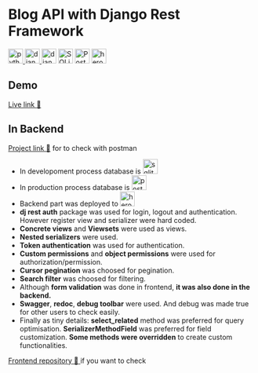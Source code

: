 # Blog API with Django Rest Framework 

<p><a href="https://www.python.org/"><img src="https://user-images.githubusercontent.com/94041207/199345472-e98865f2-0d41-4bd9-9a5c-9c21b4831c1e.png" alt="python" height="30" data-canonical-src="https://www.python.org/static/img/python-logo.png" style="max-width: 100%;">   </a>
<a href="https://www.djangoproject.com/"><img src="https://user-images.githubusercontent.com/94041207/199345498-a5e894de-16cc-4715-8a68-78fe070afd30.png" alt="django" height="30" data-canonical-src="https://www.djangoproject.com/m/img/logos/django-logo-negative.png" style="max-width: 100%;">   </a>
<a href="https://www.django-rest-framework.org/"><img src="https://user-images.githubusercontent.com/94041207/199345513-1a3bd338-9d8a-44a4-b3c4-e64b2ac7eed4.png" alt="django rest framework" height="30" style="max-width: 100%;"></a>
<a href="https://www.sqlite.org/index.html"><img src="https://user-images.githubusercontent.com/94041207/199345538-30ee000d-8dc2-4334-ac31-f54a62fc9549.png" alt="SQLite" height="30" style="max-width: 100%;"></a>
<a href="https://www.postgresql.org/"><img src="https://user-images.githubusercontent.com/94041207/199345580-4c43f36f-6ec8-4d87-8c0c-756c9d91827f.png" alt="PostgreSQL" height="30" style="max-width: 100%;"></a>
<a href="https://www.heroku.com/"> <img src="https://user-images.githubusercontent.com/94041207/199347164-3f31eca4-6b7e-4c6d-bb1d-0959f5134e30.png" alt="heroku" height="30" data-canonical-src="https://www.vectorlogo.zone/logos/heroku/heroku-icon.svg" style="max-width: 100%;"> </a></p>

## Demo
<a href="https://react-redux-blogapp.vercel.app/" target="_blank"> Live link 🚀 </a>

## In Backend
[Project link 🚀](https://blogapp-react-redux.herokuapp.com/) for to check with postman
* In developoment process database is <img src="https://logos-download.com/wp-content/uploads/2018/09/SQLite_Logo-450x193.png"  alt="sqlite" height="30">
* In production process database is <img src="https://icon-library.com/images/postgresql-icon/postgresql-icon-13.jpg"  alt="postgresql" height="30"> 
* Backend part was deployed to <img src="https://user-images.githubusercontent.com/94041207/182912844-075185f7-3c3f-4d77-9f49-740dbdadd14d.png"  alt="heroku" height="30"> 
* **dj rest auth** package was used for login, logout and authentication. However register view and serializer were hard coded.
* **Concrete views** and **Viewsets** were used as views. 
* **Nested serializers** were used. 
* **Token authentication** was used for authentication.
* **Custom permissions** and **object permissions** were used for authorization/permission. 
* **Cursor pegination** was choosed for pegination.
* **Search filter** was choosed for filtering.
* Although **form validation** was done in frontend, **it was also done in the backend.**
* **Swagger**, **redoc**, **debug toolbar** were used. And debug was made true for other users to check easily. 
* Finally as tiny details: 
**select_related** method was preferred for query optimisation. 
**SerializerMethodField** was preferred for field customization.
**Some methods were overridden** to create custom functionalities.


<a href="https://github.com/bekirugurr/react-redux-blog-app" target="_blank"> Frontend repository 🚀 </a> if you want to check


